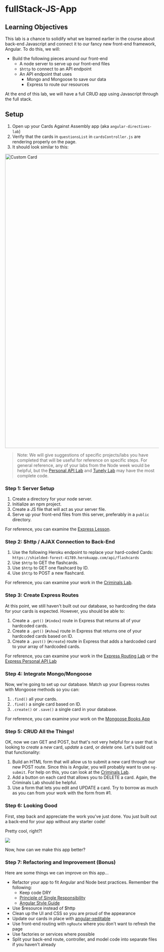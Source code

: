 # fullStack-JS-App

## Learning Objectives

This lab is a chance to solidify what we learned earlier in the course about back-end Javascript and connect it to our fancy new front-end framework, Angular.  To do this, we will:

* Build the following pieces around our front-end
    * A node server to serve up our front-end files
    * `$http` to connect to an API endpoint
    * An API endpoint that uses
      * Mongo and Mongoose to save our data
      * Express to route our resources

At the end of this lab, we will have a full CRUD app using Javascript through the full stack.

## Setup

1. Open up your Cards Against Assembly app (aka `angular-directives-lab`)
2. Verify that the cards in `questionsList` in `cardsController.js` are rendering properly on the page.
3. It should look similar to this:

<img width="965" alt="Custom Card" src="https://cloud.githubusercontent.com/assets/25366/9668827/a352dbf8-5238-11e5-8d00-80ccf02ca95c.png">

> Note: We will give suggestions of specific projects/labs you have completed that will be useful for reference on specific steps.  For general reference, any of your labs from the Node week would be helpful, but the [Personal API Lab](https://github.com/den-wdi-1/express-personal-api) and [Tunely Lab](https://github.com/den-wdi-1/tunely) may have the most complete code.

### Step 1: Server Setup

1. Create a directory for your node server.
2. Initialize an npm project.
2. Create a JS file that will act as your server file.
4. Serve up your front-end files from this server, preferably in a `public` directory.

For reference, you can examine the [Express Lesson](https://github.com/den-wdi-1/express).

### Step 2: $http / AJAX Connection to Back-End

1. Use the following Heroku endpoint to replace your hard-coded Cards: `https://shielded-forest-41789.herokuapp.com/api/flashcards`
2. Use `$http` to GET the flashcards.
3. Use `$http` to GET one flashcard by ID.
4. Use `$http` to POST a new flashcard.

For reference, you can examine your work in the [Criminals Lab](https://github.com/den-wdi-1/http-lab).

### Step 3: Create Express Routes

At this point, we still haven't built out our database, so hardcoding the data for your cards is expected.  However, you should be able to:

1. Create a `.get()` (`#index`) route in Express that returns all of your hardcoded cards.
2. Create a `.get()` (`#show`) route in Express that returns one of your hardcoded cards based on ID.
3. Create a `.post()` (`#create`) route in Express that adds a hardcoded card to your array of hardcoded cards.

For reference, you can examine your work in the [Express Routing Lab](https://github.com/den-wdi-1/express-routing-lab) or the [Express Personal API Lab](https://github.com/den-wdi-1/express-personal-api)

### Step 4: Integrate Mongo/Mongoose

Now, we're going to set up our database.  Match up your Express routes with Mongoose methods so you can:

1. `.find()` all your cards.
2. `.find()` a single card based on ID.
3. `.create()` or `.save()` a single card in your database.

For reference, you can examine your work on the [Mongoose Books App](https://github.com/den-wdi-1/mongoose-books-app) 

### Step 5: CRUD All the Things!

OK, now we can GET and POST, but that's not very helpful for a user that is looking to *create* a *new* card, *update* a card, or *delete* one.  Let's build out that functionality:

1. Build an HTML form that will allow us to submit a new card through our new POST route.  Since this is Angular, you will probably want to use `ng-submit`.  For help on this, you can look at the [Criminals Lab](https://github.com/den-wdi-1/http-lab).
2. Add a button on each card that allows you to DELETE a card.  Again, the Criminals Lab should be helpful.
3. Use a form that lets you edit and UPDATE a card.  Try to borrow as much as you can from your work with the form from #1.

### Step 6: Looking Good

First, step back and appreciate the work you've just done.  You just built out a back-end for your app without any starter code!

Pretty cool, right?!

![](http://i.imgur.com/M1nEp7h.gif)

Now, how can we make this app better?

### Step 7: Refactoring and Improvement (Bonus)

Here are some things we can improve on this app...

* Refactor your app to fit Angular and Node best practices.  Remember the following:
   * Keep code DRY
   * [Principle of Single Responsibility](https://en.wikipedia.org/wiki/Single_responsibility_principle)
   * [Angular Style Guide](https://github.com/den-wdi-1/angular-style-guide)
* Use $resource instead of $http
* Clean up the UI and CSS so you are proud of the appearance
* Update our cards in place with [angular-xeditable](https://vitalets.github.io/angular-xeditable/)
* Use front-end routing with `ngRoute` where you don't want to refresh the page
* Use factories or services where possible
* Split your back-end route, controller, and model code into separate files if you haven't already
